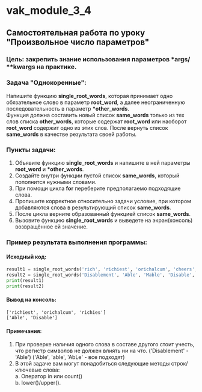 # vak_module_3_4
## Самостоятельная работа по уроку "Произвольное число параметров"
### Цель: закрепить знание использования параметров *args/ **kwargs на практике.
### Задача "Однокоренные":
Напишите функцию **single_root_words**, которая принимает одно обязательное слово в параметр **root_word**, а далее неограниченную последовательность в параметр **\*other_words**.  
Функция должна составить новый список **same_words** только из тех слов списка **other_words**, которые содержат **root_word** или наоборот **root_word** содержит одно из этих слов. После вернуть список **same_words** в качестве результата своей работы.
### Пункты задачи:
1. Объявите функцию **single_root_words** и напишите в ней параметры **root_word** и **\*other_words**.
2. Создайте внутри функции пустой список **same_words**, который пополнится нужными словами.
3. При помощи цикла **for** переберите предполагаемо подходящие слова.
4. Пропишите корректное относительно задачи условие, при котором добавляются слова в результирующий список **same_words**.
5. После цикла верните образованный функцией список **same_words**.
6. Вызовите функцию **single_root_words** и выведете на экран(консоль) возвращённое ей значение.
### Пример результата выполнения программы:
#### Исходный код:
```python
result1 = single_root_words('rich', 'richiest', 'orichalcum', 'cheers', 'richies')
result2 = single_root_words('Disablement', 'Able', 'Mable', 'Disable', 'Bagel')
print(result1)
print(result2)
```
#### Вывод на консоль:
```
['richiest', 'orichalcum', 'richies']
['Able', 'Disable']
```
#### Примечания:
1. При проверке наличия одного слова в составе другого стоит учесть, что регистр символов не должен влиять ни на что. ('Disablement' - 'Able') ('Able', 'able', 'AbLe' - все подходят)
2. В этой задаче вам могут понадобиться следующие методы строк/ключевые слова:   
а. Оператор in или count()  
b. lower()/upper().
